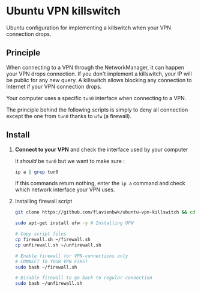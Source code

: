 # Ubuntu VPN killswitch

Ubuntu configuration for implementing a killswitch when your VPN connection drops.

## Principle

When connecting to a VPN through the NetworkManager, it can happen your VPN drops connection. If you don't implement a killswitch, your IP will be public for any new query. A killswitch allows blocking any connection to Internet if your VPN connection drops.

Your computer uses a specific `tun0` interface when connecting to a VPN. 

The principle behind the following scripts is simply to deny all connection except the one from `tun0` thanks to `ufw` (a firewall).

## Install

1. **Connect to your VPN** and check the interface used by your computer

    It _should_ be `tun0` but we want to make sure :

    ```bash
    ip a | grep tun0
    ```

    If this commands return nothing, enter the `ip a` command and check which network interface your VPN uses.

2. Installing firewall script

    ```bash
    git clone https://github.com/flavienbwk/ubuntu-vpn-killswitch && cd ubuntu-vpn-killswitch

    sudo apt-get install ufw -y # Installing UFW

    # Copy script files
    cp firewall.sh ~/firewall.sh
    cp unfirewall.sh ~/unfirewall.sh

    # Enable firewall for VPN-connections only
    # CONNECT TO YOUR VPN FIRST
    sudo bash ~/firewall.sh

    # Disable firewall to go back to regular connection
    sudo bash ~/unfirewall.sh
    ```
